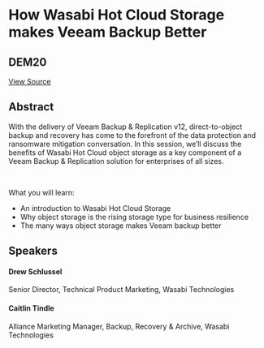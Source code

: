 # How Wasabi Hot Cloud Storage makes Veeam Backup Better
## DEM20
[View Source](https://connect.veeam.com/flow/veeam/veeamon2023/attendeeportal/page/sessioncatalog/session/1681942187137001Wzgp)

## Abstract
With the delivery of Veeam Backup & Replication v12, direct-to-object backup and recovery has come to the forefront of the data protection and ransomware mitigation conversation. In this session, we’ll discuss the benefits of Wasabi Hot Cloud object storage as a key component of a Veeam Backup & Replication solution for enterprises of all sizes.  

  

What you will learn: 


- An introduction to Wasabi Hot Cloud Storage 
- Why object storage is the rising storage type for business resilience 
- The many ways object storage makes Veeam backup better



## Speakers
#### Drew Schlussel
Senior Director, Technical Product Marketing, Wasabi Technologies
#### Caitlin Tindle
Alliance Marketing Manager, Backup, Recovery & Archive, Wasabi Technologies